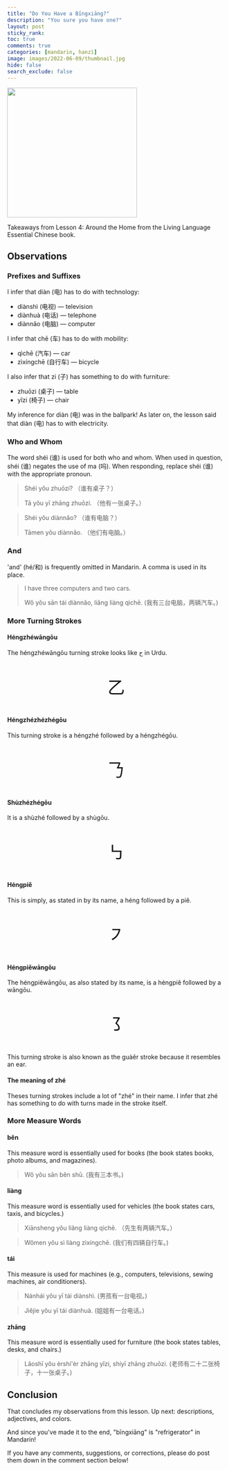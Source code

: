 ```yaml
---
title: "Do You Have a Bīngxiāng?"
description: "You sure you have one?"
layout: post
sticky_rank:
toc: true
comments: true
categories: [mandarin, hanzì]
image: images/2022-06-09/thumbnail.jpg
hide: false
search_exclude: false
---
```


<img src="{{ site.baseurl }}/images/2022-06-09/thumbnail.jpg" width="300">

Takeaways from Lesson 4: Around the Home from the Living Language Essential 
Chinese book.

## Observations

### Prefixes and Suffixes

I infer that diàn (电) has to do with technology:
- diànshì (电视) — television
- diànhuà (电话) — telephone
- diànnǎo (电脑) — computer

I infer that chē (车) has to do with mobility:
- qìchē (汽车) — car
- zìxíngchē (自行车) — bicycle

I also infer that zi (子) has something to do with furniture:
- zhuōzi (桌子) — table
- yǐzi (椅子) — chair

My inference for diàn (电) was in the ballpark! As later on, the lesson said 
that diàn (电) has to with electricity.

### Who and Whom

The word shéi (谁) is used for both who and whom. When used in question, shéi 
(谁) negates the use of ma (吗). When responding, replace shéi (谁) with the 
appropriate pronoun.

> Shéi yǒu zhuōzi? （谁有桌子？）
> 
> Tā yǒu yī zhāng zhuōzi. （他有一张桌子。）

> Shéi yǒu diànnǎo? （谁有电脑？）
> 
> Tāmen yǒu diànnǎo. （他们有电脑。）

### And

'and' (hé/和) is frequently omitted in Mandarin. A comma is used in its place.

> I have three computers and two cars.
> 
> Wǒ yǒu sān tái diànnǎo, liǎng liàng qìchē. (我有三台电脑，两辆汽车。)

### More Turning Strokes

#### **Héngzhéwāngōu**

The héngzhéwāngōu turning stroke looks like ح in Urdu.

<p style="font-size:40px; text-align:center;">乙</p>

#### **Héngzhézhézhégōu**

This turning stroke is a héngzhé followed by a héngzhégōu.

<p style="font-size:40px; text-align:center;">𠄎</p>

#### **Shùzhézhégōu**

It is a shùzhé followed by a shùgōu.

<p style="font-size:40px; text-align:center;">㇉</p>

#### **Héngpiě**

This is simply, as stated in by its name, a héng followed by a piě.

<p style="font-size:40px; text-align:center;">㇇</p>

#### **Héngpiěwāngōu**

The héngpiěwāngōu, as also stated by its name, is a héngpiě followed by a 
wāngōu.

<p style="font-size:40px; text-align:center;">㇌</p>

This turning stroke is also known as the guàěr stroke because it resembles 
an ear.

#### **The meaning of zhé**

Theses turning strokes include a lot of "zhé" in their name. I infer that 
zhé has something to do with turns made in the stroke itself.

### More Measure Words

#### **běn**

This measure word is essentially used for books (the book states books, 
photo albums, and magazines).

> Wǒ yǒu sān běn shū. (我有三本书。)

#### **liàng**

This measure word is essentially used for vehicles (the book states cars, 
taxis, and bicycles.)

> Xiānsheng yǒu liǎng liàng qìchē. （先生有两辆汽车。）

> Wǒmen yǒu sì liàng zìxíngchē. (我们有四辆自行车。)

#### **tái**

This measure is used for machines (e.g., computers, televisions, sewing 
machines, air conditioners).

> Nánhái yǒu yī tái diànshì. (男孩有一台电视。)

> Jiějie yǒu yī tái diànhuà. (姐姐有一台电话。)

#### **zhāng**

This measure word is essentially used for furniture (the book states tables, 
desks, and chairs.)

> Lǎoshī yǒu èrshí'èr zhāng yǐzi, shíyī zhāng zhuōzi. (老师有二十二张椅子，十一张桌子。)

## Conclusion

That concludes my observations from this lesson. Up next: descriptions, 
adjectives, and colors.

And since you've made it to the end, "bīngxiāng" is "refrigerator" in Mandarin!

If you have any comments, suggestions, or corrections, please do post them 
down in the comment section below!